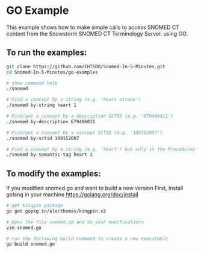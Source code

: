 GO Example
===================

This example shows how to make simple calls to access SNOMED CT content from the Snowstorm SNOMED CT Terminology Server. using GO.

## To run the examples:

```bash
git clone https://github.com/IHTSDO/Snomed-In-5-Minutes.git
cd Snomed-In-5-Minutes/go-examples

# show command help
./snomed

# Find a concept by a string (e.g. 'heart attack')
./snomed by-string heart 1

# Find/get a concept by a description SCTID (e.g. '679406011')
./snomed by-description 679406011

# Find/get a concept by a concept SCTID (e.g. '109152007')
./snomed by-sctid 109152007

# Find a concept by a string (e.g. 'heart') but only in the Procedures semantic tag)
./snomed by-semantic-tag heart 1
```

## To modify the examples:

If you modified snomed.go and want to build a new version
First, Install golang in your machine https://golang.org/doc/install

```bash
# get kingpin package
go get gopkg.in/alecthomas/kingpin.v2

# Open the file snomed.go and do your modifications 
vim snomed.go

# run the following build command to create a new executable
go build snomed.go
```
